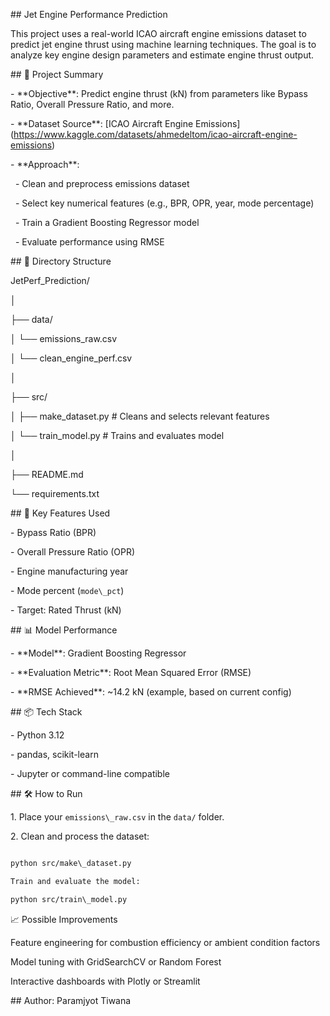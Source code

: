 \## Jet Engine Performance Prediction



This project uses a real-world ICAO aircraft engine emissions dataset to predict jet engine thrust using machine learning techniques. The goal is to analyze key engine design parameters and estimate engine thrust output.



\## 🚀 Project Summary



\- \*\*Objective\*\*: Predict engine thrust (kN) from parameters like Bypass Ratio, Overall Pressure Ratio, and more.

\- \*\*Dataset Source\*\*: \[ICAO Aircraft Engine Emissions](https://www.kaggle.com/datasets/ahmedeltom/icao-aircraft-engine-emissions)

\- \*\*Approach\*\*:

&nbsp; - Clean and preprocess emissions dataset

&nbsp; - Select key numerical features (e.g., BPR, OPR, year, mode percentage)

&nbsp; - Train a Gradient Boosting Regressor model

&nbsp; - Evaluate performance using RMSE



\## 📁 Directory Structure



JetPerf\_Prediction/

│

├── data/

│ └── emissions\_raw.csv

│ └── clean\_engine\_perf.csv

│

├── src/

│ ├── make\_dataset.py # Cleans and selects relevant features

│ └── train\_model.py # Trains and evaluates model

│

├── README.md

└── requirements.txt





\## 🧠 Key Features Used



\- Bypass Ratio (BPR)

\- Overall Pressure Ratio (OPR)

\- Engine manufacturing year

\- Mode percent (`mode\_pct`)

\- Target: Rated Thrust (kN)



\## 📊 Model Performance



\- \*\*Model\*\*: Gradient Boosting Regressor

\- \*\*Evaluation Metric\*\*: Root Mean Squared Error (RMSE)

\- \*\*RMSE Achieved\*\*: ~14.2 kN (example, based on current config)



\## 📦 Tech Stack



\- Python 3.12

\- pandas, scikit-learn

\- Jupyter or command-line compatible



\## 🛠️ How to Run



1\. Place your `emissions\_raw.csv` in the `data/` folder.

2\. Clean and process the dataset:



```bash

python src/make\_dataset.py

Train and evaluate the model:

python src/train\_model.py

```



📈 Possible Improvements

Feature engineering for combustion efficiency or ambient condition factors



Model tuning with GridSearchCV or Random Forest



Interactive dashboards with Plotly or Streamlit



\## Author: Paramjyot Tiwana



